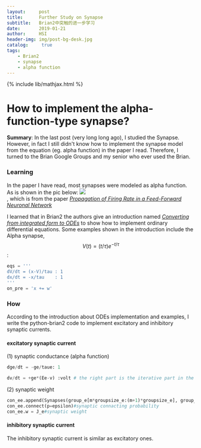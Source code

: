 ```yaml
---
layout:     post
title:      Further Study on Synapse
subtitle:   Brian2中突触的进一步学习
date:       2019-01-21
author:     HSI
header-img: img/post-bg-desk.jpg
catalog: 	 true
tags:
    - Brian2
    - synapse
    - alpha function
---
```

{% include lib/mathjax.html %}

How to implement the alpha-function-type synapse?
===

**Summary**: In the last post (very long long ago), I studied the Synapse. However, in fact I still didn't know how to implement the synapse 
model from the equation (eg. alpha function) in the paper I read. Therefore, I turned to the Brian Google Groups and my senior who ever used 
the Brian. 
### Learning 
In the paper I have read, most synapses were modeled as alpha function. As is shown in the pic below:
![](https://github.com/HardworkingChris/Brian2_Learning/raw/master/3-synapse/synapse_alpha.PNG)  
, which is from the paper [_Propagation of Firing Rate in a Feed-Forward Neuronal Network_](https://journals.aps.org/prl/abstract/10.1103/PhysRevLett.96.018103)

I learned that in Brian2 the authors give an introduction named [_Converting from integrated form to ODEs_](https://brian2.readthedocs.io/en/stable/user/converting_from_integrated_form.html)
to show how to implement ordinary differential equations.
Some examples shown in the introduction include the Alpha synapse, $$V(t)=(t/τ)e^{−t/τ}$$:
```py
eqs = '''
dV/dt = (x-V)/tau : 1
dx/dt = -x/tau    : 1
'''
on_pre = 'x += w'
```
### How  
According to the introduction about ODEs implementation and examples, I write the python-brian2 code to implement excitatory and inhibitory 
synaptic currents.

#### excitatory synaptic current
(1) synaptic conductance (alpha function)<br>
```py
dge/dt = -ge/taue: 1 

dv/dt = +ge*(Ee-v) :volt # the right part is the iterative part in the main equation of membrane potential
```
(2) synaptic weight <br>
```py
con_ee.append(Synapses(group_e[m*groupsize_e:(m+1)*groupsize_e], group_e[m*groupsize_e:(m+1)*groupsize_e], 'w: 1', on_pre='ge += w'))#updating
con_ee.connect(p=epsilon)#synaptic connacting probability
con_ee.w = J_e#synaptic weight
```
#### inhibitory synaptic current
The inhibitory synaptic current is similar as excitatory ones.
